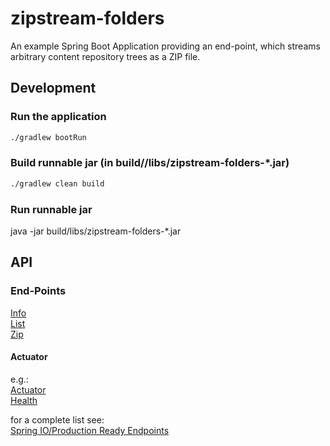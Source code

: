 # zipstream-folders
An example Spring Boot Application providing an end-point, which streams arbitrary content repository trees as a ZIP file.

## Development

### Run the application
```bash
./gradlew bootRun
```

### Build runnable jar (in build//libs/zipstream-folders-*.jar)
```bash
./gradlew clean build
```

### Run runnable jar
java -jar build/libs/zipstream-folders-*.jar

## API

### End-Points
[Info](http://localhost:8080/info)  
[List](http://localhost:8080/list)  
[Zip](http://localhost:8080/zip)  

#### Actuator
e.g.:  
[Actuator](http://localhost:8080/actuator)  
[Health](http://localhost:8080/actuator/health)

for a complete list see:   
[Spring IO/Production Ready Endpoints](https://docs.spring.io/spring-boot/docs/current/reference/html/production-ready-endpoints.html)
